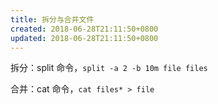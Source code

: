 ```yaml
---
title: 拆分与合并文件
created: 2018-06-28T21:11:50+0800
updated: 2018-06-28T21:11:50+0800
---
```



拆分：split 命令，`split -a 2 -b 10m file files`

合并：cat 命令，`cat files* > file`
